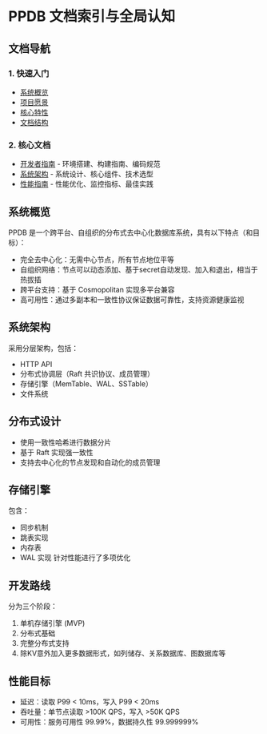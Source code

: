 # PPDB 文档索引与全局认知

## 文档导航

### 1. 快速入门
- [系统概览](#系统概览)
- [项目愿景](#项目愿景)
- [核心特性](#核心特性)
- [文档结构](#文档结构)

### 2. 核心文档
- [开发者指南](DEVELOPER_GUIDE.md) - 环境搭建、构建指南、编码规范
- [系统架构](ARCHITECTURE.md) - 系统设计、核心组件、技术选型
- [性能指南](PERFORMANCE_GUIDE.md) - 性能优化、监控指标、最佳实践

## 系统概览

PPDB 是一个跨平台、自组织的分布式去中心化数据库系统，具有以下特点（和目标）：
- 完全去中心化：无需中心节点，所有节点地位平等
- 自组织网络：节点可以动态添加、基于secret自动发现、加入和退出，相当于热拔插
- 跨平台支持：基于 Cosmopolitan 实现多平台兼容
- 高可用性：通过多副本和一致性协议保证数据可靠性，支持资源健康监视

## 系统架构

采用分层架构，包括：
- HTTP API
- 分布式协调层（Raft 共识协议、成员管理）
- 存储引擎（MemTable、WAL、SSTable）
- 文件系统

## 分布式设计
- 使用一致性哈希进行数据分片
- 基于 Raft 实现强一致性
- 支持去中心化的节点发现和自动化的成员管理

## 存储引擎
包含：
- 同步机制
- 跳表实现
- 内存表
- WAL 实现
针对性能进行了多项优化

## 开发路线
分为三个阶段：
1. 单机存储引擎 (MVP)
2. 分布式基础
3. 完整分布式支持
4. 除KV意外加入更多数据形式，如列储存、关系数据库、图数据库等

## 性能目标
- 延迟：读取 P99 < 10ms，写入 P99 < 20ms
- 吞吐量：单节点读取 >100K QPS，写入 >50K QPS
- 可用性：服务可用性 99.99%，数据持久性 99.999999%
